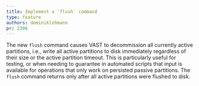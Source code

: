 ```yaml
---
title: Implement a `flush` command
type: feature
authors: dominiklohmann
pr: 2396
---
```


The new `flush` command causes VAST to decommission all currently active
partitions, i.e., write all active partitions to disk immediately regardless of
their size or the active partition timeout. This is particularly useful for
testing, or when needing to guarantee in automated scripts that input is
available for operations that only work on persisted passive partitions. The
`flush` command returns only after all active partitions were flushed to disk.
